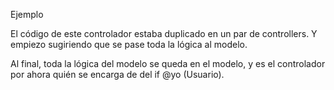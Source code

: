 Ejemplo

El código de este controlador estaba duplicado en un par de controllers. Y empiezo sugiriendo que se pase toda la lógica al modelo.

Al final, toda la lógica del modelo se queda en el modelo, y es el
controlador por ahora quién se encarga de del if @yo (Usuario).
